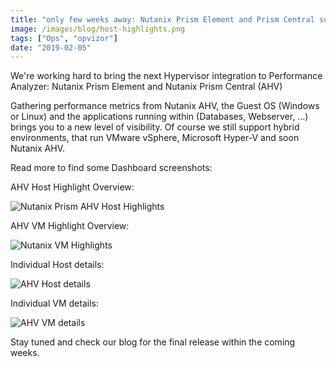 ```yaml
---
title: "only few weeks away: Nutanix Prism Element and Prism Central support"
image: /images/blog/host-highlights.png
tags: ["Ops", "opvizor"]
date: "2019-02-05"
---
```


We're working hard to bring the next Hypervisor integration to Performance Analyzer: Nutanix Prism Element and Nutanix Prism Central (AHV)

Gathering performance metrics from Nutanix AHV, the Guest OS (Windows or Linux) and the applications running within (Databases, Webserver, ...) brings you to a new level of visibility. Of course we still support hybrid environments, that run VMware vSphere, Microsoft Hyper-V and soon Nutanix AHV.

Read more to find some Dashboard screenshots:

AHV Host Highlight Overview:

![Nutanix Prism AHV Host Highlights](/images/blog/host-highlights.png)

AHV VM Highlight Overview:

![Nutanix VM Highlights](/images/blog/vm-highlights.png)

Individual Host details:

![AHV Host details](/images/blog/host.png)

Individual VM details:

![AHV VM details](/images/blog/vm.png)

Stay tuned and check our blog for the final release within the coming weeks.
